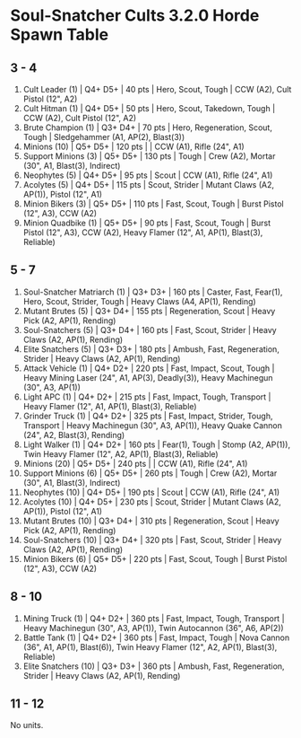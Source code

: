 # Soul-Snatcher Cults 3.2.0 Horde Spawn Table

## 3 - 4

1. Cult Leader (1) | Q4+ D5+ | 40 pts | Hero, Scout, Tough | CCW (A2), Cult Pistol (12", A2)
1. Cult Hitman (1) | Q4+ D5+ | 50 pts | Hero, Scout, Takedown, Tough | CCW (A2), Cult Pistol (12", A2)
1. Brute Champion (1) | Q3+ D4+ | 70 pts | Hero, Regeneration, Scout, Tough | Sledgehammer (A1, AP(2), Blast(3))
1. Minions (10) | Q5+ D5+ | 120 pts |  | CCW (A1), Rifle (24", A1)
1. Support Minions (3) | Q5+ D5+ | 130 pts | Tough | Crew (A2), Mortar (30", A1, Blast(3), Indirect)
1. Neophytes (5) | Q4+ D5+ | 95 pts | Scout | CCW (A1), Rifle (24", A1)
1. Acolytes (5) | Q4+ D5+ | 115 pts | Scout, Strider | Mutant Claws (A2, AP(1)), Pistol (12", A1)
1. Minion Bikers (3) | Q5+ D5+ | 110 pts | Fast, Scout, Tough | Burst Pistol (12", A3), CCW (A2)
1. Minion Quadbike (1) | Q5+ D5+ | 90 pts | Fast, Scout, Tough | Burst Pistol (12", A3), CCW (A2), Heavy Flamer (12", A1, AP(1), Blast(3), Reliable)

## 5 - 7

1. Soul-Snatcher Matriarch (1) | Q3+ D3+ | 160 pts | Caster, Fast, Fear(1), Hero, Scout, Strider, Tough | Heavy Claws (A4, AP(1), Rending)
1. Mutant Brutes (5) | Q3+ D4+ | 155 pts | Regeneration, Scout | Heavy Pick (A2, AP(1), Rending)
1. Soul-Snatchers (5) | Q3+ D4+ | 160 pts | Fast, Scout, Strider | Heavy Claws (A2, AP(1), Rending)
1. Elite Snatchers (5) | Q3+ D3+ | 180 pts | Ambush, Fast, Regeneration, Strider | Heavy Claws (A2, AP(1), Rending)
1. Attack Vehicle (1) | Q4+ D2+ | 220 pts | Fast, Impact, Scout, Tough | Heavy Mining Laser (24", A1, AP(3), Deadly(3)), Heavy Machinegun (30", A3, AP(1))
1. Light APC (1) | Q4+ D2+ | 215 pts | Fast, Impact, Tough, Transport | Heavy Flamer (12", A1, AP(1), Blast(3), Reliable)
1. Grinder Truck (1) | Q4+ D2+ | 325 pts | Fast, Impact, Strider, Tough, Transport | Heavy Machinegun (30", A3, AP(1)), Heavy Quake Cannon (24", A2, Blast(3), Rending)
1. Light Walker (1) | Q4+ D2+ | 160 pts | Fear(1), Tough | Stomp (A2, AP(1)), Twin Heavy Flamer (12", A2, AP(1), Blast(3), Reliable)
1. Minions (20) | Q5+ D5+ | 240 pts |  | CCW (A1), Rifle (24", A1)
1. Support Minions (6) | Q5+ D5+ | 260 pts | Tough | Crew (A2), Mortar (30", A1, Blast(3), Indirect)
1. Neophytes (10) | Q4+ D5+ | 190 pts | Scout | CCW (A1), Rifle (24", A1)
1. Acolytes (10) | Q4+ D5+ | 230 pts | Scout, Strider | Mutant Claws (A2, AP(1)), Pistol (12", A1)
1. Mutant Brutes (10) | Q3+ D4+ | 310 pts | Regeneration, Scout | Heavy Pick (A2, AP(1), Rending)
1. Soul-Snatchers (10) | Q3+ D4+ | 320 pts | Fast, Scout, Strider | Heavy Claws (A2, AP(1), Rending)
1. Minion Bikers (6) | Q5+ D5+ | 220 pts | Fast, Scout, Tough | Burst Pistol (12", A3), CCW (A2)

## 8 - 10

1. Mining Truck (1) | Q4+ D2+ | 360 pts | Fast, Impact, Tough, Transport | Heavy Machinegun (30", A3, AP(1)), Twin Autocannon (36", A6, AP(2))
1. Battle Tank (1) | Q4+ D2+ | 360 pts | Fast, Impact, Tough | Nova Cannon (36", A1, AP(1), Blast(6)), Twin Heavy Flamer (12", A2, AP(1), Blast(3), Reliable)
1. Elite Snatchers (10) | Q3+ D3+ | 360 pts | Ambush, Fast, Regeneration, Strider | Heavy Claws (A2, AP(1), Rending)

## 11 - 12

No units.